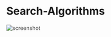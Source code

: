 # Search-Algorithms

![screenshot](https://user-images.githubusercontent.com/27894818/42232642-6106e1fe-7eef-11e8-9598-1ee219aa9ccf.png)
